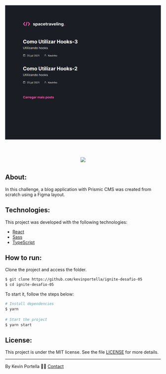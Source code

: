 <h1 align="center">
    <img src='./spacetraveling.jpg'>
</h1>

<h1 align="center">
    <img src='./spacetraveling_post.jpg'>
</h1>

## About: 

In this challenge, a blog application with Prismic CMS was created from scratch using a Figma layout. 

## Technologies:

This project was developed with the following technologies: 

- [React](https://reactjs.org)
- [Sass](https://sass-lang.com)
- [TypeScript](https://www.typescriptlang.org/)

## How to run:

Clone the project and access the folder.

```bash
$ git clone https://github.com/kevinportella/ignite-desafio-05
$ cd ignite-desafio-05
```

To start it, follow the steps below: 
```bash
# Install dependencies
$ yarn

# Start the project 
$ yarn start
```

## License:

This project is under the MIT license. See the file [LICENSE](LICENSE.md) for more details.

---

By Kevin Portella 👋🏽 [Contact](https://www.linkedin.com/in/kevin-bohry-58a4614b/)
